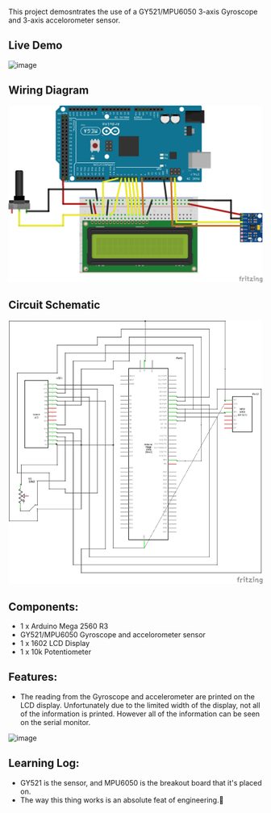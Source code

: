 This project demosntrates the use of a GY521/MPU6050 3-axis Gyroscope and 3-axis accelorometer sensor.

## Live Demo
[comment]: # (insert video in the next line)

![image](https://github.com/MFarabi619/Arduino/assets/54924158/a255b054-4fe0-4bb7-9ad9-97c09acb16e3)

## Wiring Diagram
![Image of Circuit](https://github.com/MFarabi619/Arduino/blob/main/Gyroscope%20and%20Accelerometer%20sensor/Gyroscope%20and%20Accelerometer%20Sensor%20Wiring%20Diagram.png?raw=true)

## Circuit Schematic
![image](https://github.com/MFarabi619/Arduino/blob/main/Gyroscope%20and%20Accelerometer%20sensor/Gyroscope%20and%20Accelerometer%20Sensor%20Circuit%20Schematic.png?raw=true)

## Components:
- 1 x Arduino Mega 2560 R3
- GY521/MPU6050 Gyroscope and accelorometer sensor
- 1 x 1602 LCD Display
- 1 x 10k Potentiometer

## Features:
- The reading from the Gyroscope and accelerometer are printed on the LCD display. Unfortunately due to the limited width of the display, not all of the information is printed. However all of the information can be seen on the serial monitor.

![image](https://github.com/MFarabi619/Arduino/assets/54924158/effe0bb8-832a-41eb-94e6-006c95f16f2d)

## Learning Log:
- GY521 is the sensor, and MPU6050 is the breakout board that it's placed on.
- The way this thing works is an absolute feat of engineering.🤯
